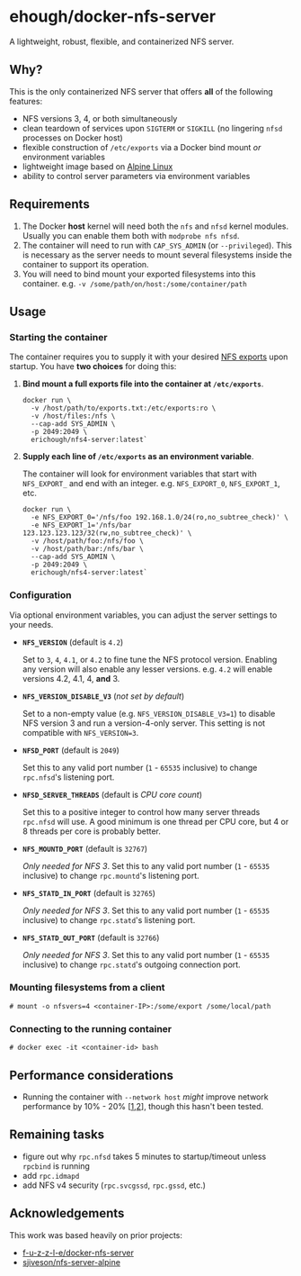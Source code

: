 # ehough/docker-nfs-server

A lightweight, robust, flexible, and containerized NFS server.

## Why?

This is the only containerized NFS server that offers **all** of the following features:

- NFS versions 3, 4, or both simultaneously
- clean teardown of services upon `SIGTERM` or `SIGKILL` (no lingering `nfsd` processes on Docker host)
- flexible construction of `/etc/exports` via a Docker bind mount *or* environment variables
- lightweight image based on [Alpine Linux](https://alpinelinux.org/)
- ability to control server parameters via environment variables

## Requirements

1. The Docker **host** kernel will need both the `nfs` and `nfsd` kernel modules. Usually you can enable them both with `modprobe nfs nfsd`.
1. The container will need to run with `CAP_SYS_ADMIN` (or `--privileged`). This is necessary as the server needs to mount several filesystems inside the container to support its operation.
1. You will need to bind mount your exported filesystems into this container. e.g. `-v /some/path/on/host:/some/container/path`

## Usage

### Starting the container

The container requires you to supply it with your desired [NFS exports](https://linux.die.net/man/5/exports) upon startup. You have **two choices** for doing this:

1. **Bind mount a full exports file into the container at `/etc/exports`**.

       docker run \
         -v /host/path/to/exports.txt:/etc/exports:ro \
         -v /host/files:/nfs \
         --cap-add SYS_ADMIN \
         -p 2049:2049 \
         erichough/nfs4-server:latest`
         
1. **Supply each line of `/etc/exports` as an environment variable**.

    The container will look for environment variables that start with `NFS_EXPORT_` and end with an integer. e.g. `NFS_EXPORT_0`, `NFS_EXPORT_1`, etc.

       docker run \
         -e NFS_EXPORT_0='/nfs/foo 192.168.1.0/24(ro,no_subtree_check)' \
         -e NFS_EXPORT_1='/nfs/bar 123.123.123.123/32(rw,no_subtree_check)' \
         -v /host/path/foo:/nfs/foo \
         -v /host/path/bar:/nfs/bar \
         --cap-add SYS_ADMIN \
         -p 2049:2049 \
         erichough/nfs4-server:latest`

### Configuration

Via optional environment variables, you can adjust the server settings to your needs.

- **`NFS_VERSION`** (default is `4.2`)

  Set to `3`, `4`, `4.1`, or `4.2` to fine tune the NFS protocol version. Enabling any version will also enable any lesser versions. e.g. `4.2` will enable versions 4.2, 4.1, 4, **and** 3.

- **`NFS_VERSION_DISABLE_V3`** (*not set by default*)

  Set to a non-empty value (e.g. `NFS_VERSION_DISABLE_V3=1`) to disable NFS version 3 and run a version-4-only server. This setting is not compatible with `NFS_VERSION=3`.

- **`NFSD_PORT`** (default is `2049`)

  Set this to any valid port number (`1` - `65535` inclusive) to change `rpc.nfsd`'s listening port.

- **`NFSD_SERVER_THREADS`** (default is *CPU core count*)

  Set this to a positive integer to control how many server threads `rpc.nfsd` will use. A good minimum is one thread per CPU core, but 4 or 8 threads per core is probably better.

- **`NFS_MOUNTD_PORT`** (default is `32767`)

  *Only needed for NFS 3*. Set this to any valid port number (`1` - `65535` inclusive) to change `rpc.mountd`'s listening port.

- **`NFS_STATD_IN_PORT`** (default is `32765`)

  *Only needed for NFS 3*. Set this to any valid port number (`1` - `65535` inclusive) to change `rpc.statd`'s listening port.

- **`NFS_STATD_OUT_PORT`** (default is `32766`)

  *Only needed for NFS 3*. Set this to any valid port number (`1` - `65535` inclusive) to change `rpc.statd`'s outgoing connection port.

### Mounting filesystems from a client

    # mount -o nfsvers=4 <container-IP>:/some/export /some/local/path
    
### Connecting to the running container

    # docker exec -it <container-id> bash

## Performance considerations

- Running the container with `--network host` *might* improve network performance by 10% - 20% [[1](https://jtway.co/docker-network-performance-b95bce32b4b9),[2](https://www.percona.com/blog/2016/08/03/testing-docker-multi-host-network-performance/)], though this hasn't been tested.

## Remaining tasks

- figure out why `rpc.nfsd` takes 5 minutes to startup/timeout unless `rpcbind` is running
- add `rpc.idmapd`
- add NFS v4 security (`rpc.svcgssd`, `rpc.gssd`, etc.)

## Acknowledgements

This work was based heavily on prior projects:

- [f-u-z-z-l-e/docker-nfs-server](https://github.com/f-u-z-z-l-e/docker-nfs-server)
- [sjiveson/nfs-server-alpine](https://github.com/sjiveson/nfs-server-alpine)